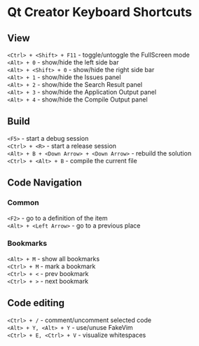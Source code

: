 # Qt Creator Keyboard Shortcuts

## View
`<Ctrl> + <Shift> + F11` - toggle/untoggle the FullScreen mode  
`<Alt> + 0`              - show/hide the left side bar  
`<Alt> + <Shift> + 0`    - show/hide the right side bar  
`<Alt> + 1`              - show/hide the Issues panel  
`<Alt> + 2`              - show/hide the Search Result panel  
`<Alt> + 3`              - show/hide the Application Output panel  
`<Alt> + 4`              - show/hide the Compile Output panel  

## Build
`<F5>`                                    - start a debug session  
`<Ctrl> + <R>`                            - start a release session  
`<Alt> + B + <Down Arrow> + <Down Arrow>` - rebuild the solution  
`<Ctrl> + <Alt> + B`                      - compile the current file  


## Code Navigation
### Common
`<F2>`                 - go to a definition of the item  
`<Alt> + <Left Arrow>` - go to a previous place  


### Bookmarks
`<Alt> + M`  - show all bookmarks  
`<Ctrl> + M` - mark a bookmark  
`<Ctrl> + <` - prev bookmark  
`<Ctrl> + >` - next bookmark  


## Code editing
`<Ctrl> + /`             - comment/uncomment selected code  
`<Alt> + Y, <Alt> + Y`   - use/unuse FakeVim  
`<Ctrl> + E, <Ctrl> + V` - visualize whitespaces  
